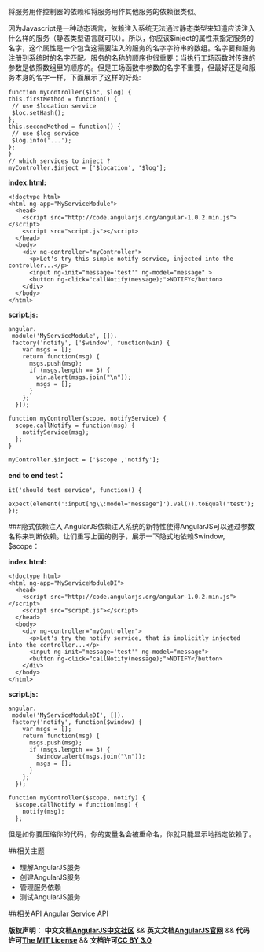 将服务用作控制器的依赖和将服务用作其他服务的依赖很类似。

因为Javascript是一种动态语言，依赖注入系统无法通过静态类型来知道应该注入什么样的服务（静态类型语言就可以）。所以，你应该$inject的属性来指定服务的名字，这个属性是一个包含这需要注入的服务的名字字符串的数组。名字要和服务注册到系统时的名字匹配。服务的名称的顺序也很重要：当执行工场函数时传递的参数是依照数组里的顺序的。但是工场函数中参数的名字不重要，但最好还是和服务本身的名字一样，下面展示了这样的好处:<!--more-->

	function myController($loc, $log) {
	this.firstMethod = function() {
	 // use $location service
	 $loc.setHash();
	};
	this.secondMethod = function() {
	 // use $log service
	 $log.info('...');
	};
	}
	// which services to inject ?
	myController.$inject = ['$location', '$log'];

**index.html:**

	<!doctype html>
	<html ng-app="MyServiceModule">
	  <head>
	    <script src="http://code.angularjs.org/angular-1.0.2.min.js"></script>
	    <script src="script.js"></script>
	  </head>
	  <body>
	    <div ng-controller="myController">
	      <p>Let's try this simple notify service, injected into the controller...</p>
	      <input ng-init="message='test'" ng-model="message" >
	      <button ng-click="callNotify(message);">NOTIFY</button>
	    </div>
	  </body>
	</html>

**script.js:**

	angular.
	 module('MyServiceModule', []).
	 factory('notify', ['$window', function(win) {
	    var msgs = [];
	    return function(msg) {
	      msgs.push(msg);
	      if (msgs.length == 3) {
	        win.alert(msgs.join("\n"));
	        msgs = [];
	      }
	    };
	  }]);
	 
	function myController(scope, notifyService) {
	  scope.callNotify = function(msg) {
	    notifyService(msg);
	  };
	}
	
	myController.$inject = ['$scope','notify'];

**end to end test：**

	it('should test service', function() {
		expect(element(':input[ng\\:model="message"]').val()).toEqual('test');
	});



###隐式依赖注入
AngularJS依赖注入系统的新特性使得AngularJS可以通过参数名称来判断依赖。让们重写上面的例子，展示一下隐式地依赖$window, $scope：

**index.html:**


	<!doctype html>
	<html ng-app="MyServiceModuleDI">
	  <head>
	    <script src="http://code.angularjs.org/angular-1.0.2.min.js"></script>
	    <script src="script.js"></script>
	  </head>
	  <body>
	    <div ng-controller="myController">
	      <p>Let's try the notify service, that is implicitly injected into the controller...</p>
	      <input ng-init="message='test'" ng-model="message">
	      <button ng-click="callNotify(message);">NOTIFY</button>
	    </div>
	  </body>
	</html>

**script.js:**

	angular.
	 module('MyServiceModuleDI', []).
	 factory('notify', function($window) {
	    var msgs = [];
	    return function(msg) {
	      msgs.push(msg);
	      if (msgs.length == 3) {
	        $window.alert(msgs.join("\n"));
	        msgs = [];
	      }
	    };
	  });
	 
	function myController($scope, notify) {
	  $scope.callNotify = function(msg) {
	    notify(msg);
	  };
	


但是如你要压缩你的代码，你的变量名会被重命名，你就只能显示地指定依赖了。

##相关主题
*  理解AngularJS服务
*  创建AngularJS服务
*  管理服务依赖
*  测试AngularJS服务

##相关API
Angular Service API


<span class="doc-copyright">**版权声明：** **中文文档[AngularJS中文社区][]** && **英文文档[AngularJS官网][]** && **代码许可[The MIT License][]** && **文档许可[CC BY 3.0][]**</span>

 [AngularJS中文社区]: http://angularjs.cn/
 [AngularJS官网]: http://angularjs.org/
 [The MIT License]: http://baike.baidu.com/view/3159946.htm
 [CC BY 3.0]: http://creativecommons.org/licenses/by/3.0/deed.zh